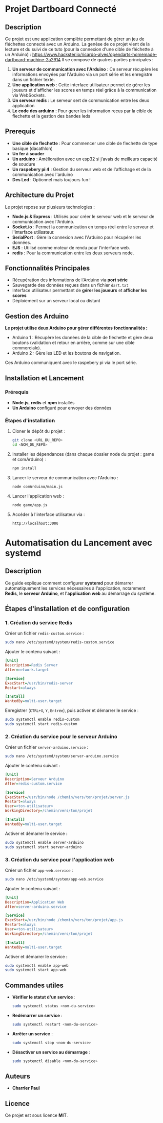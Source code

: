 # Projet Dartboard Connecté

## Description
Ce projet est une application complète permettant de gérer un jeu de fléchettes connecté avec un Arduino. 
La genèse de ce projet vient de la lecture et du suivi de ce tuto (pour la connexion d'une cible de fléchette à un Arduino) : https://www.hackster.io/ricardo-alves/opendarts-homemade-dartboard-machine-2a2914 
Il se compose de quatres parties principales :

1. **Un serveur de communication avec l'Arduino** : Ce serveur récupère les informations envoyées par l'Arduino via un port série et les enregistre dans un fichier texte.
2. **Une application web** : Cette interface utilisateur permet de gérer les joueurs et d'afficher les scores en temps réel grâce à la communication via WebSockets.
3. **Un serveur redis** : Le serveur sert de communication entre les deux application
4. **Le code des arduino** : Pour gerer les information recus par la cible de flechette et la gestion des bandes leds

## Prerequis
- **Une cible de flechette** : Pour commencer une cible de flechette de type basique (dacathlon)
- **Un fer à souder**
- **Un arduino** : Amélioration avec un esp32 si j'avais de meilleurs capacité de soudure
- **Un raspebery pi 4** : Gestion du serveur web et de l'affichage et de la communication avec l'arduino
- **Des Led** : Optionnel mais toujours fun !

## Architecture du Projet
Le projet repose sur plusieurs technologies :
- **Node.js & Express** : Utilisés pour créer le serveur web et le serveur de communication avec l'Arduino.
- **Socket.io** : Permet la communication en temps réel entre le serveur et l'interface utilisateur.
- **SerialPort** : Gère la connexion avec l'Arduino pour récupérer les données.
- **EJS** : Utilisé comme moteur de rendu pour l'interface web.
- **redis** : Pour la communication entre les deux serveurs node.

## Fonctionnalités Principales
- Récupération des informations de l'Arduino via **port série**
- Sauvegarde des données reçues dans un fichier `dart.txt`
- Interface utilisateur permettant de **gérer les joueurs** et **afficher les scores**
- Déploiement sur un serveur local ou distant

## Gestion des Arduino

**Le projet utilise deux Arduino pour gérer différentes fonctionnalités :**

- Arduino 1 : Récupère les données de la cible de fléchette et gère deux boutons (validation et retour en arrière, comme sur une cible commerciale).
- Arduino 2 : Gère les LED et les boutons de navigation.

Ces Arduino communiquent avec le raspebery pi via le port série.

## Installation et Lancement
### Prérequis
- **Node.js**, **redis** et **npm** installés
- **Un Arduino** configuré pour envoyer des données

### Étapes d'installation
1. Cloner le dépôt du projet :
   ```sh
   git clone <URL_DU_REPO>
   cd <NOM_DU_REPO>
   ```
2. Installer les dépendances (dans chaque dossier node du projet : game et comArduino) :
   ```sh
   npm install
   ```
3. Lancer le serveur de communication avec l'Arduino :
   ```sh
   node comArduino/main.js
   ```
4. Lancer l'application web :
   ```sh
   node game/app.js
   ```
5. Accéder à l'interface utilisateur via :
   ```
   http://localhost:3000
   ```
# Automatisation du Lancement avec systemd

## Description
Ce guide explique comment configurer **systemd** pour démarrer automatiquement les services nécessaires à l'application, notamment **Redis**, le **serveur Arduino**, et l'**application web** au démarrage du système.

## Étapes d'installation et de configuration

### 1. Création du service Redis
Créer un fichier `redis-custom.service` :
```sh
sudo nano /etc/systemd/system/redis-custom.service
```
Ajouter le contenu suivant :
```ini
[Unit]
Description=Redis Server
After=network.target

[Service]
ExecStart=/usr/bin/redis-server
Restart=always

[Install]
WantedBy=multi-user.target
```
Enregistrer (`CTRL+X`, `Y`, `Entrée`), puis activer et démarrer le service :
```sh
sudo systemctl enable redis-custom
sudo systemctl start redis-custom
```

### 2. Création du service pour le serveur Arduino
Créer un fichier `server-arduino.service` :
```sh
sudo nano /etc/systemd/system/server-arduino.service
```
Ajouter le contenu suivant :
```ini
[Unit]
Description=Serveur Arduino
After=redis-custom.service

[Service]
ExecStart=/usr/bin/node /chemin/vers/ton/projet/server.js
Restart=always
User=<ton-utilisateur>
WorkingDirectory=/chemin/vers/ton/projet

[Install]
WantedBy=multi-user.target
```
Activer et démarrer le service :
```sh
sudo systemctl enable server-arduino
sudo systemctl start server-arduino
```

### 3. Création du service pour l'application web
Créer un fichier `app-web.service` :
```sh
sudo nano /etc/systemd/system/app-web.service
```
Ajouter le contenu suivant :
```ini
[Unit]
Description=Application Web
After=server-arduino.service

[Service]
ExecStart=/usr/bin/node /chemin/vers/ton/projet/app.js
Restart=always
User=<ton-utilisateur>
WorkingDirectory=/chemin/vers/ton/projet

[Install]
WantedBy=multi-user.target
```
Activer et démarrer le service :
```sh
sudo systemctl enable app-web
sudo systemctl start app-web
```

## Commandes utiles
- **Vérifier le statut d'un service** :
  ```sh
  sudo systemctl status <nom-du-service>
  ```
- **Redémarrer un service** :
  ```sh
  sudo systemctl restart <nom-du-service>
  ```
- **Arrêter un service** :
  ```sh
  sudo systemctl stop <nom-du-service>
  ```
- **Désactiver un service au démarrage** :
  ```sh
  sudo systemctl disable <nom-du-service>
  ```

## Auteurs
- **Charrier Paul**

## Licence
Ce projet est sous licence **MIT**.


